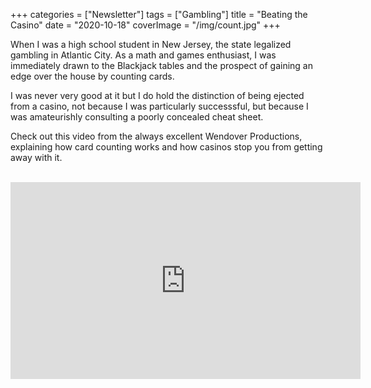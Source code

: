 +++
categories = ["Newsletter"]
tags = ["Gambling"]
title = "Beating the Casino"
date = "2020-10-18"
coverImage = "/img/count.jpg"
+++

When I was a high school student in New Jersey, the state legalized gambling in Atlantic City. As a math and games enthusiast, I was immediately drawn to the Blackjack tables and the prospect of gaining an edge over the house by counting cards.

<!--more-->

I was never very good at it but I do hold the distinction of being ejected from a casino, not because I was particularly successsful, but because I was amateurishly consulting a poorly concealed cheat sheet.

Check out this video from the always excellent Wendover Productions, explaining how card counting works and how casinos stop you from getting away with it.

<br>

<iframe width="560" height="315" src="https://www.youtube.com/embed/Ongqf93rAcM" frameborder="0" allow="accelerometer; autoplay; clipboard-write; encrypted-media; gyroscope; picture-in-picture" allowfullscreen></iframe>
